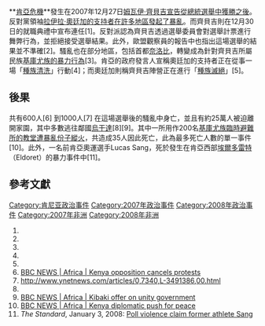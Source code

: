 **[肯亞危機](https://zh.wikipedia.org/wiki/肯亞 "wikilink")**發生在2007年12月27日[姆瓦伊·齊貝吉宣告從](https://zh.wikipedia.org/wiki/姆瓦伊·齊貝吉 "wikilink")[總統選舉中獲勝之後](https://zh.wikipedia.org/wiki/2007年肯亞總統選舉 "wikilink")。反對黨領袖[拉伊拉·奧廷加的支持者在許多地區發起了暴亂](https://zh.wikipedia.org/wiki/拉伊拉·奧廷加 "wikilink")。而齊貝吉則在12月30日的就職典禮中宣布連任\[1\]。反對派認為齊貝吉透過選舉委員會對選舉計票進行舞弊行為，並拒絕接受選舉結果。此外，歐盟觀察員的報告中也指出這場選舉的結果並不準確\[2\]。騷亂也在部分地區，包括首都[奈洛比](../Page/奈洛比.md "wikilink")，轉變成為針對齊貝吉所屬民族[基庫尤族的暴力行為](https://zh.wikipedia.org/wiki/基庫尤族 "wikilink")\[3\]。肯亞的政府發言人宣稱奧廷加的支持者正在從事一場「[種族清洗](https://zh.wikipedia.org/wiki/種族清洗 "wikilink")」行動\[4\]；而奧廷加則稱齊貝吉陣營正在進行「[種族滅絕](https://zh.wikipedia.org/wiki/種族滅絕 "wikilink")」\[5\]。

## 後果

共有600人\[6\] 到1000人\[7\] 在這場選舉後的騷亂中身亡，並且有約25萬人被迫離開家園，其中多數逃往鄰國[烏干達](https://zh.wikipedia.org/wiki/烏干達 "wikilink")\[8\]\[9\]。其中一所用作200名[基庫尤族臨時避難所的教堂遭暴亂份子縱火](https://zh.wikipedia.org/wiki/基庫尤族 "wikilink")，共造成35人因此死亡，此為最多死亡人數的單一事件\[10\]。此外，一名前肯亞奧運選手Lucas Sang，死於發生在肯亞西部[埃爾多雷特](../Page/埃爾多雷特.md "wikilink")（Eldoret）的暴力事件中\[11\]。

## 參考文獻

[Category:肯尼亚政治事件](https://zh.wikipedia.org/wiki/Category:肯尼亚政治事件 "wikilink") [Category:2007年政治事件](https://zh.wikipedia.org/wiki/Category:2007年政治事件 "wikilink") [Category:2008年政治事件](https://zh.wikipedia.org/wiki/Category:2008年政治事件 "wikilink") [Category:2007年非洲](https://zh.wikipedia.org/wiki/Category:2007年非洲 "wikilink") [Category:2008年非洲](https://zh.wikipedia.org/wiki/Category:2008年非洲 "wikilink")

1.
2.
3.
4.
5.
6.  [BBC NEWS | Africa | Kenya opposition cancels protests](http://news.bbc.co.uk/2/hi/africa/7174670.stm)
7.  <http://www.ynetnews.com/articles/0,7340,L-3491386,00.html>
8.
9.  [BBC NEWS | Africa | Kibaki offer on unity government](http://news.bbc.co.uk/2/hi/africa/7172868.stm)
10. [BBC NEWS | Africa | Kenya diplomatic push for peace](http://news.bbc.co.uk/2/hi/africa/7167363.stm)
11. *The Standard*, January 3, 2008: [Poll violence claim former athlete Sang](http://eastandard.net/news/?id=1143979865&catid=39)